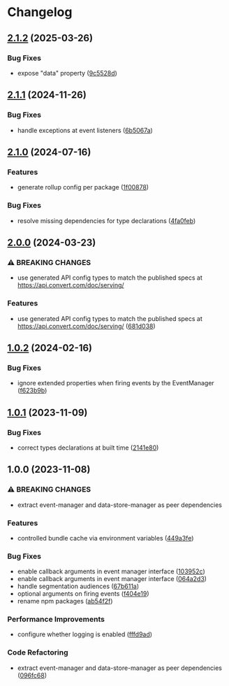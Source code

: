 # Changelog

## [2.1.2](https://github.com/convertcom/javascript-sdk/compare/js-sdk-event-v2.1.1...js-sdk-event-v2.1.2) (2025-03-26)


### Bug Fixes

* expose "data" property ([9c5528d](https://github.com/convertcom/javascript-sdk/commit/9c5528d8989bbca80c7c4b56fa8fb1b4e1d2826d))

## [2.1.1](https://github.com/convertcom/javascript-sdk/compare/js-sdk-event-v2.1.0...js-sdk-event-v2.1.1) (2024-11-26)


### Bug Fixes

* handle exceptions at event listeners ([6b5067a](https://github.com/convertcom/javascript-sdk/commit/6b5067aafbe8c4bc3dd30b06a016aeb775f0f664))

## [2.1.0](https://github.com/convertcom/javascript-sdk/compare/js-sdk-event-v2.0.0...js-sdk-event-v2.1.0) (2024-07-16)


### Features

* generate rollup config per package ([1f00878](https://github.com/convertcom/javascript-sdk/commit/1f008780cc716a697e1a80bb407159b783f88a9f))


### Bug Fixes

* resolve missing dependencies for type declarations ([4fa0feb](https://github.com/convertcom/javascript-sdk/commit/4fa0feb2926acfc7ec82ec0b41c46b8f3753b7f1))

## [2.0.0](https://github.com/convertcom/javascript-sdk/compare/js-sdk-event-v1.0.2...js-sdk-event-v2.0.0) (2024-03-23)


### ⚠ BREAKING CHANGES

* use generated API config types to match the published specs at https://api.convert.com/doc/serving/

### Features

* use generated API config types to match the published specs at https://api.convert.com/doc/serving/ ([681d038](https://github.com/convertcom/javascript-sdk/commit/681d03845c2d36e303930865275677e8a37faa15))

## [1.0.2](https://github.com/convertcom/javascript-sdk/compare/js-sdk-event-v1.0.1...js-sdk-event-v1.0.2) (2024-02-16)


### Bug Fixes

* ignore extended properties when firing events by the EventManager ([f623b9b](https://github.com/convertcom/javascript-sdk/commit/f623b9bdece54d50aa21da76b7c99ea33e632094))

## [1.0.1](https://github.com/convertcom/javascript-sdk/compare/js-sdk-event-v1.0.0...js-sdk-event-v1.0.1) (2023-11-09)


### Bug Fixes

* correct types declarations at built time ([2141e80](https://github.com/convertcom/javascript-sdk/commit/2141e800049f9bcbf4641444b763443f196de146))

## 1.0.0 (2023-11-08)


### ⚠ BREAKING CHANGES

* extract event-manager and data-store-manager as peer dependencies

### Features

* controlled bundle cache via environment variables ([449a3fe](https://github.com/convertcom/javascript-sdk/commit/449a3fe6a80f8cbaa2acf6aceb6c6b73eea387d3))


### Bug Fixes

* enable callback arguments in event manager interface ([103952c](https://github.com/convertcom/javascript-sdk/commit/103952caa092a8bb3b05989a3a20af898393b973))
* enable callback arguments in event manager interface ([064a2d3](https://github.com/convertcom/javascript-sdk/commit/064a2d3e0ec436bda7c5c2c0d4ec6679049fd148))
* handle segmentation audiences ([67b611a](https://github.com/convertcom/javascript-sdk/commit/67b611ae3820e82fb334c37e21e5d1a79ba113a3))
* optional arguments on firing events ([f404e19](https://github.com/convertcom/javascript-sdk/commit/f404e19faeee251648bfc184c00a96c32a6ba558))
* rename npm packages ([ab54f2f](https://github.com/convertcom/javascript-sdk/commit/ab54f2ff6da4bb11caf28136117d871b48b262ef))


### Performance Improvements

* configure whether logging is enabled ([fffd9ad](https://github.com/convertcom/javascript-sdk/commit/fffd9ade05178bf5b42d11f1b0c462f94dae59c9))


### Code Refactoring

* extract event-manager and data-store-manager as peer dependencies ([096fc68](https://github.com/convertcom/javascript-sdk/commit/096fc6800663886b9bbe57a8864a60b16e1138b6))
